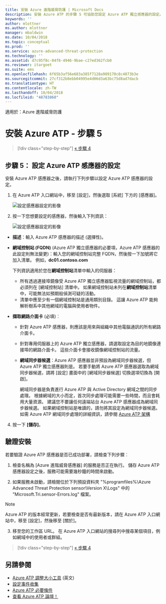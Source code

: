```yaml
---
title: 安裝 Azure 進階威脅防護 | Microsoft Docs
description: 安裝 Azure ATP 的步驟 5 可協助您設定 Azure ATP 獨立感應器的設定。
keywords: ''
author: mlottner
ms.author: mlottner
manager: mbaldwin
ms.date: 10/04/2018
ms.topic: conceptual
ms.prod: ''
ms.service: azure-advanced-threat-protection
ms.technology: ''
ms.assetid: d7c95f8c-04f8-4946-9bae-c27ed362fcb0
ms.reviewer: itargoet
ms.suite: ems
ms.openlocfilehash: 6f65b3af56e683a385f7128a989170c8c4073b3e
ms.sourcegitcommit: 27cf312b8ebb04995e4d06d3a63bc75d8ad7dacb
ms.translationtype: HT
ms.contentlocale: zh-TW
ms.lasthandoff: 10/04/2018
ms.locfileid: "48783860"
---
```

適用於：Azure 進階威脅防護



# <a name="install-azure-atp---step-5"></a>安裝 Azure ATP - 步驟 5

> [!div class="step-by-step"]
> [« 步驟 4](install-atp-step4.md)



## <a name="step-5-configure-the-azure-atp-sensor-settings"></a>步驟 5： 設定 Azure ATP 感應器的設定
安裝 Azure ATP 感應器之後，請執行下列步驟以設定 Azure ATP 感應器的設定。

1.  在 Azure ATP 入口網站中，移至 [設定]，然後選取 [系統] 下方的 [感應器]。
   
     ![設定感應器設定的影像](media/atp-sensor-config.png)


2.  按一下您想要設定的感應器，然後輸入下列資訊：

    ![設定感應器設定的影像](media/atp-sensor-config-2.png)

  - **描述**：輸入 Azure ATP 感應器的描述 (選擇性)。
  - **網域控制站 (FQDN)** (Azure ATP 獨立感應器的必要項，Azure ATP 感應器的此設定則無法變更)：輸入您的網域控制站完整 FQDN，然後按一下加號將它加入清單。 例如，**dc01.contoso.com**

      下列資訊適用於您在**網域控制站**清單中輸入的伺服器：
      - 所有透過連接埠鏡像受 Azure ATP 獨立感應器監視流量的網域控制站，都必須列在 [網域控制站] 清單中。 如果網域控制站未列在**網域控制站**清單中，可能無法如預期般偵測可疑的活動。
      - 清單中應至少有一個網域控制站是通用類別目錄。 這讓 Azure ATP 能夠解析樹系中其他網域的電腦與使用者物件。

  - **擷取網路介面卡** (必填)︰
   
     - 針對 Azure ATP 感應器，則應該是用來與組織中其他電腦通訊的所有網路介面卡。
    - 針對專用伺服器上的 Azure ATP 獨立感應器，請選取設定為目的地鏡像連接埠的網路介面卡。 這些介面卡會接收鏡像網域控制站的流量。

    - **網域同步器候選**：Azure ATP 感應器並非預設為網域同步器候選，但 Azure ATP 獨立感應器則是。 若要手動將 Azure ATP 感應器選取為網域同步器候選，請將 [設定] 畫面中的 [網域同步器候選] 切換選項切換為 [開啟]。 
    
        網域同步器是負責進行 Azure ATP 與 Active Directory 網域之間的同步處理。 根據網域的大小而定，首次同步處理可能需要一些時間，而且會耗用大量資源。 
   建議您不要讓任何遠端站台 Azure ATP 感應器成為網域同步器候選。
   如果網域控制站是唯讀的，請勿將其設定為網域同步器候選。 如需 Azure ATP 網域同步處理的詳細資訊，請參閱 [Azure ATP 架構](atp-architecture.md#azure-atp-sensor-features)
  
4. 按一下 **[儲存]**。


## <a name="validate-installations"></a>驗證安裝
若要驗證 Azure ATP 感應器是否已成功部署，請檢查下列步驟︰

1.  檢查名稱為 [Azure 進階威脅感應器] 的服務是否正在執行。 儲存 Azure ATP 感應器設定之後，服務可能需要幾秒鐘的時間來啟動。

2.  如果服務未啟動，請檢閱位於下列預設資料夾 "%programfiles%\Azure Advanced Threat Protection sensor\Version X\Logs" 中的 "Microsoft.Tri.sensor-Errors.log" 檔案。
 
 >[!NOTE]
 > Azure ATP 的版本經常更新，若要檢查是否有最新版本，請在 Azure ATP 入口網站中，移至 [設定]，然後移至 [關於]。 

3.  移至您的工作區 URL。 在 Azure ATP 入口網站的搜尋列中搜尋某個項目，例如網域中的使用者或群組。



> [!div class="step-by-step"]
> [« 步驟 4](install-atp-step4.md)



## <a name="see-also"></a>另請參閱

- [Azure ATP 調整大小工具](http://aka.ms/aatpsizingtool) \(英文\)
- [設定事件收集](configure-event-collection.md)
- [Azure ATP 必要條件](atp-prerequisites.md)
- [查看 Azure ATP 論壇！](https://aka.ms/azureatpcommunity)
